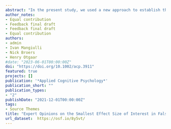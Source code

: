 ```yaml
---
abstract: "In the present study, we used a new approach to establish the Smallest Effect Size of Interest (SESOI) for false memory research by asking memory researchers what they considered to be the SESOI in false memory research. They were presented with three hypothetical and three influential paper scenarios. These scenarios depicted studies examining the effects of certain manipulations (e.g., therapy) on false memory formation using well-known false memory paradigms: Deese/Roediger-McDermott, misinformation, and forced fabrication. Subsequently, they were asked for each scenario what they would consider to be the SESOI for practical and theoretical purposes and justify their decisions. We found that there was no clear consensus for the SESOI. However, memory researchers tended to accept smaller SESOIs or “any difference that leads to a p < .05”, especially for theoretical ends. We argue that the lack of a general consensus is acceptable as long as proper justification is used. We discuss such rationales and provide recommendations for setting the SESOI."
author_notes:
- Equal contribution
- Feedback final draft
- Feedback final draft
- Equal contribution
authors:
- admin
- Ivan Mangiulli
- Nick Broers
- Henry Otgaar
#date: "2023-06-01T00:00:00Z"
doi: "https://doi.org/10.1002/acp.3911"
featured: true
projects: []
publication: '*Applied Cognitive Psychology*'
publication_short: ""
publication_types:
- "2"
publishDate: "2021-12-01T00:00:00Z"
tags:
- Source Themes
title: "Expert Opinions on the Smallest Effect Size of Interest in False Memory Research"
url_dataset:  https://osf.io/8y5vt/
---
```




